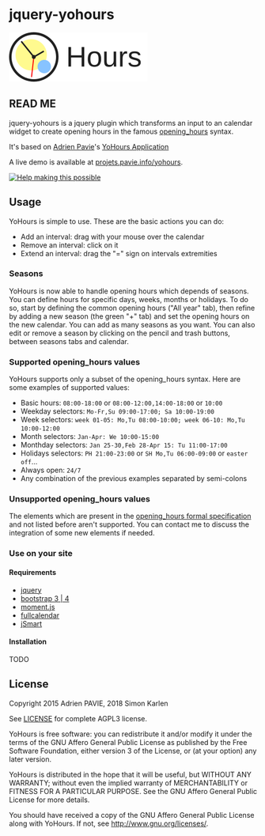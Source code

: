 # jquery-yohours

![YoHours logo](src/img/logo.svg)

## READ ME

jquery-yohours is a jquery plugin which transforms an input to an calendar 
widget to create opening hours in the famous 
[opening_hours](https://wiki.openstreetmap.org/wiki/Key:opening_hours) syntax.

It's based on [Adrien Pavie](https://github.com/PanierAvide)'s
[YoHours Application](http://projets.pavie.info/yohours/)

A live demo is available at [projets.pavie.info/yohours](http://projets.pavie.info/yohours/).

[![Help making this possible](https://liberapay.com/assets/widgets/donate.svg)](https://liberapay.com/PanierAvide/donate)

## Usage

YoHours is simple to use. These are the basic actions you can do:

* Add an interval: drag with your mouse over the calendar
* Remove an interval: click on it
* Extend an interval: drag the "=" sign on intervals extremities

### Seasons

YoHours is now able to handle opening hours which depends of seasons. 
You can define hours for specific days, weeks, months or holidays. To do so, 
start by defining the common opening hours ("All year" tab), then refine by 
adding a new season (the green "+" tab) and set the opening hours on the new 
calendar. You can add as many seasons as you want. You can also edit or remove 
a season by clicking on the pencil and trash buttons, between seasons tabs 
and calendar.


### Supported opening_hours values

YoHours supports only a subset of the opening_hours syntax. Here are some 
examples of supported values:

* Basic hours: `08:00-18:00` or `08:00-12:00,14:00-18:00` or `10:00`
* Weekday selectors: `Mo-Fr,Su 09:00-17:00; Sa 10:00-19:00`
* Week selectors: `week 01-05: Mo,Tu 08:00-10:00; week 06-10: Mo,Tu 10:00-12:00`
* Month selectors: `Jan-Apr: We 10:00-15:00`
* Monthday selectors: `Jan 25-30,Feb 28-Apr 15: Tu 11:00-17:00`
* Holidays selectors: `PH 21:00-23:00` or `SH Mo,Tu 06:00-09:00` or `easter off`...
* Always open: `24/7`
* Any combination of the previous examples separated by semi-colons


### Unsupported opening_hours values

The elements which are present in the [opening_hours formal specification](https://wiki.openstreetmap.org/wiki/Key:opening_hours/specification) and not listed before aren't supported. You can contact me to discuss the integration of some new elements if needed.

### Use on your site

#### Requirements
* [jquery](https://jquery.com)
* [bootstrap 3 | 4](https://getbootstrap.com)
* [moment.js](https://momentjs.com)
* [fullcalendar](https://fullcalendar.io)
* [jSmart](https://github.com/umakantp/jsmart)

#### Installation

TODO



## License


Copyright 2015 Adrien PAVIE, 2018 Simon Karlen

See [LICENSE](LICENSE) for complete AGPL3 license.

YoHours is free software: you can redistribute it and/or modify
it under the terms of the GNU Affero General Public License as published by
the Free Software Foundation, either version 3 of the License, or
(at your option) any later version.

YoHours is distributed in the hope that it will be useful,
but WITHOUT ANY WARRANTY; without even the implied warranty of
MERCHANTABILITY or FITNESS FOR A PARTICULAR PURPOSE.  See the
GNU Affero General Public License for more details.

You should have received a copy of the GNU Affero General Public License
along with YoHours. If not, see <http://www.gnu.org/licenses/>.